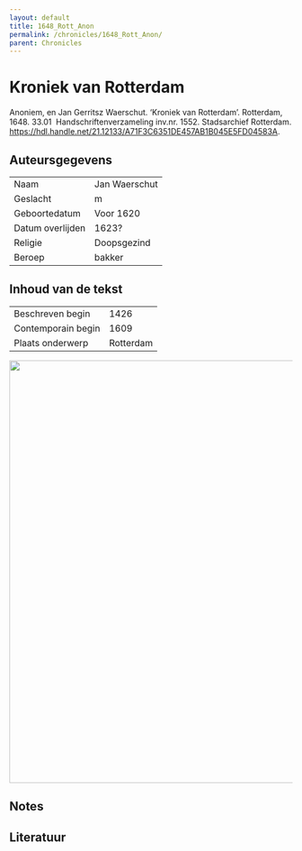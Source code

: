 ```yaml
---
layout: default
title: 1648_Rott_Anon
permalink: /chronicles/1648_Rott_Anon/
parent: Chronicles
--- 
```



# Kroniek van Rotterdam 

Anoniem, en Jan Gerritsz Waerschut. ‘Kroniek van Rotterdam’. Rotterdam, 1648. 33.01  Handschriftenverzameling inv.nr. 1552. Stadsarchief Rotterdam. https://hdl.handle.net/21.12133/A71F3C6351DE457AB1B045E5FD04583A. 

## Auteursgegevens 

| | | 
| --------------- | --------------- | 
| Naam | Jan Waerschut | 
| Geslacht | m | 
 | Geboortedatum | Voor 1620 | 
| Datum overlijden | 1623? | 
| Religie | Doopsgezind | 
| Beroep | bakker | 

## Inhoud van de tekst 

| | | 
| --------------- | --------------- | 
| Beschreven begin | 1426 | 
| Contemporain begin | 1609 | 
| Plaats onderwerp | Rotterdam | 

[<img src="..\..\barplots_chronicles\1648_Rott_Anon.jpg" width="750"/>](..\..\barplots_chronicles\1648_Rott_Anon.jpg) 

## Notes 

## Literatuur 

